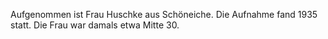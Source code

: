 Aufgenommen ist Frau Huschke aus Schöneiche. Die Aufnahme fand 1935 statt. Die Frau war damals etwa Mitte 30.
